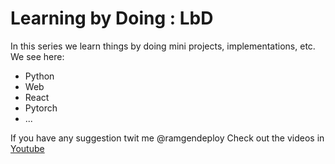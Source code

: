 # Learning by Doing : LbD
In this series we learn things by doing mini projects, implementations, etc.
We see here:
* Python
* Web
* React
* Pytorch
* ...
  
If you have any suggestion twit me @ramgendeploy
Check out the videos in [Youtube](https://www.youtube.com/channel/UCJUIogvrTyXFXvi3SegniuA)